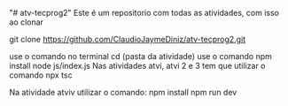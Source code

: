 "# atv-tecprog2" 
Este é um repositorio com todas as atividades, com isso ao clonar

git clone https://github.com/ClaudioJaymeDiniz/atv-tecprog2.git

use o comando no terminal cd (pasta da atividade)
use o comando npm install
node js/index.js
Nas atividades atvi, atvi 2 e 3 tem que utilizar o comando npx tsc

Na atividade atviv utilizar o comando:
npm install
npm run dev
